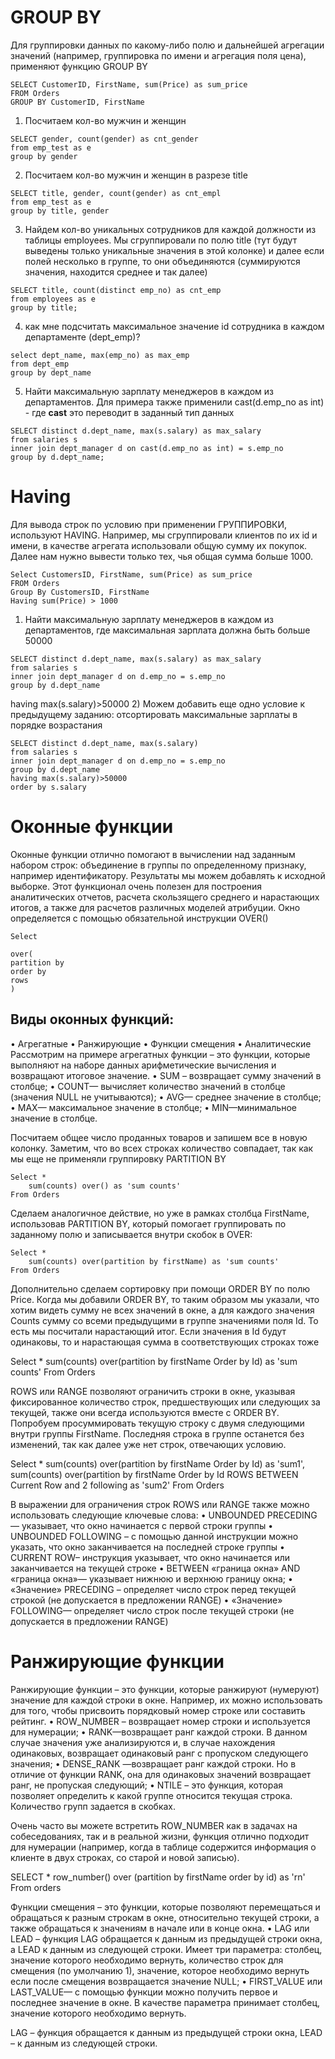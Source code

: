 
# GROUP BY

Для группировки данных по какому-либо полю и дальнейшей агрегации значений (например, группировка по имени и агрегация поля цена), применяют функцию GROUP BY

```
SELECT CustomerID, FirstName, sum(Price) as sum_price
FROM Orders
GROUP BY CustomerID, FirstName
```
1) Посчитаем кол-во мужчин и женщин
```
SELECT gender, count(gender) as cnt_gender
from emp_test as e
group by gender
```
2) Посчитаем кол-во мужчин и женщин в разрезе title
```
SELECT title, gender, count(gender) as cnt_empl
from emp_test as e
group by title, gender
```
3) Найдем кол-во уникальных сотрудников для каждой должности из таблицы employees. Мы сгруппировали по полю title (тут будут выведены только уникальные значения в этой колонке) и далее если полей несколько в группе, то они объединяются (суммируются значения, находится среднее и так далее)
```
SELECT title, count(distinct emp_no) as cnt_emp
from employees as e
group by title;
```
4) как мне подсчитать максимальное значение id сотрудника в каждом департаменте (dept_emp)?
```
select dept_name, max(emp_no) as max_emp
from dept_emp
group by dept_name
```
5) Найти максимальную зарплату менеджеров в каждом из департаментов.
Для примера также применили cast(d.emp_no as int) - где **cast** это переводит в заданный тип данных

```
SELECT distinct d.dept_name, max(s.salary) as max_salary
from salaries s
inner join dept_manager d on cast(d.emp_no as int) = s.emp_no
group by d.dept_name;
```
# Having 

Для вывода строк по условию при применении ГРУППИРОВКИ, используют HAVING.
Например, мы сгруппировали клиентов по их id и имени, в качестве агрегата использовали общую сумму их покупок. Далее нам нужно вывести только тех, чья общая сумма больше 1000.

```
Select CustomersID, FirstName, sum(Price) as sum_price
FROM Orders
Group By CustomersID, FirstName
Having sum(Price) > 1000
```
1) Найти максимальную зарплату менеджеров в каждом из департаментов, где максимальная зарплата должна быть больше 50000
```
SELECT distinct d.dept_name, max(s.salary) as max_salary
from salaries s
inner join dept_manager d on d.emp_no = s.emp_no
group by d.dept_name
```

having max(s.salary)>50000
2) Можем добавить еще одно условие к предыдущему заданию: отсортировать максимальные зарплаты в порядке возрастания
```
SELECT distinct d.dept_name, max(s.salary)
from salaries s
inner join dept_manager d on d.emp_no = s.emp_no
group by d.dept_name
having max(s.salary)>50000
order by s.salary
```
# Оконные функции

Оконные функции отлично помогают в вычислении над заданным набором строк:
объединение в группы по определенному признаку, например идентификатору.
Результаты мы можем добавлять к исходной выборке. Этот функционал очень полезен для построения аналитических отчетов, расчета скользящего среднего и нарастающих итогов, а также для расчетов различных моделей атрибуции. Окно определяется с помощью обязательной инструкции OVER()

```
Select

over(
partition by
order by
rows
)
```

## Виды оконных функций:

• Агрегатные
• Ранжирующие
• Функции смещения
• Аналитические
Рассмотрим на примере агрегатных функции – это функции, которые выполняют на наборе данных арифметические вычисления и возвращают итоговое значение.
• SUM – возвращает сумму значений в столбце;
• COUNT— вычисляет количество значений в столбце (значения NULL не учитываются);
• AVG— среднее значение в столбце;
• MAX— максимальное значение в столбце;
• MIN—минимальное значение в столбце.

Посчитаем общее число проданных товаров и запишем все в новую колонку. Заметим, что во всех строках количество совпадает, так как мы еще не применяли группировку PARTITION BY

```
Select *
	sum(counts) over() as 'sum counts'
From Orders
```

Сделаем аналогичное действие, но уже в рамках столбца FirstName, использовав PARTITION
BY, который помогает группировать по заданному полю и записывается внутри скобок в OVER:

```
Select *
	sum(counts) over(partition by firstName) as 'sum counts'
From Orders
```

Дополнительно сделаем сортировку при помощи ORDER BY по полю Price. Когда мы добавили ORDER BY, то таким образом мы указали, что хотим видеть сумму не всех значений в окне, а для каждого значения Counts сумму со всеми предыдущими в группе значениями поля Id. То есть мы посчитали нарастающий итог. Если значения в Id будут одинаковы, то и нарастающая сумма в соответствующих строках тоже

Select *
	sum(counts) over(partition by firstName Order by Id) as 'sum counts'
From Orders


ROWS или RANGE позволяют ограничить строки в окне, указывая фиксированное количество строк, предшествующих или следующих за текущей, также они всегда используются вместе с ORDER BY.
Попробуем просуммировать текущую строку с двумя следующими внутри группы FirstName.
Последняя строка в группе останется без изменений, так как далее уже нет строк, отвечающих условию.

Select *
	sum(counts) over(partition by firstName Order by Id) as 'sum1',
	sum(counts) over(partition by firstName Order by Id ROWS BETWEEN
Current Row and 2 following as 'sum2'
From Orders

В выражении для ограничения строк ROWS или RANGE также можно
использовать следующие ключевые слова:
• UNBOUNDED PRECEDING— указывает, что окно начинается с первой строки группы
• UNBOUNDED FOLLOWING – с помощью данной инструкции можно указать, что окно
заканчивается на последней строке группы
• CURRENT ROW– инструкция указывает, что окно начинается или заканчивается на текущей
строке
• BETWEEN «граница окна» AND «граница окна»— указывает нижнюю и верхнюю границу
окна;
• «Значение» PRECEDING – определяет число строк перед текущей строкой (не допускается в
предложении RANGE)
• «Значение» FOLLOWING— определяет число строк после текущей строки (не допускается в
предложении RANGE)

# Ранжирующие функции

Ранжирующие функции – это функции, которые ранжируют (нумеруют) значение для каждой строки в окне. Например, их можно использовать для того, чтобы присвоить порядковый номер строке или составить рейтинг.
• ROW_NUMBER – возвращает номер строки и используется для нумерации;
• RANK—возвращает ранг каждой строки. В данном случае значения уже анализируются и, в случае нахождения одинаковых, возвращает одинаковый ранг с пропуском следующего значения;
• DENSE_RANK —возвращает ранг каждой строки. Но в отличие от функции RANK, она для одинаковых значений возвращает ранг, не пропуская следующий;
• NTILE – это функция, которая позволяет определить к какой группе относится текущая строка. Количество групп задается в скобках.

Очень часто вы можете встретить ROW_NUMBER как в задачах на собеседованиях, так и в
реальной жизни, функция отлично подходит для нумерации (например, когда в таблице
содержится информация о клиенте в двух строках, со старой и новой записью).

SELECT *
	row_number() over (partition by firstName order by id) as 'rn'
From orders

Функции смещения – это функции, которые позволяют перемещаться и обращаться к разным
строкам в окне, относительно текущей строки, а также обращаться к значениям в начале или в
конце окна.
• LAG или LEAD – функция LAG обращается к данным из предыдущей строки окна, а LEAD к
данным из следующей строки. Имеет три параметра: столбец, значение которого
необходимо вернуть, количество строк для смещения (по умолчанию 1), значение, которое
необходимо вернуть если после смещения возвращается значение NULL;
• FIRST_VALUE или LAST_VALUE— с помощью функции можно получить первое и последнее
значение в окне. В качестве параметра принимает столбец, значение которого необходимо
вернуть.

LAG – функция обращается к данным из предыдущей строки окна, LEAD – к данным из следующей строки.